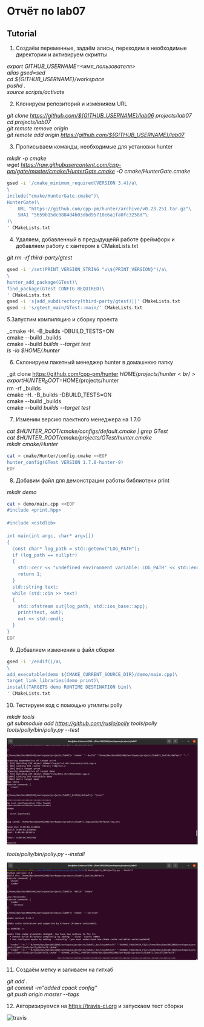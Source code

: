 # Отчёт по lab07

## Tutorial

1. Создаём переменные, задаём алисы, переходим в необходимые директории и активируем скрипты

_export GITHUB_USERNAME=<имя_пользователя><br/>
alias gsed=sed<br/>
cd ${GITHUB_USERNAME}/workspace<br/>
pushd .<br/>
source scripts/activate_

2. Клонируем репозиторий и изменияем URL

_git clone https://github.com/${GITHUB_USERNAME}/lab06 projects/lab07<br/>
cd projects/lab07<br/>
git remote remove origin<br/>
git remote add origin https://github.com/${GITHUB_USERNAME}/lab07_

3. Прописываем команды, необходимые для установки hunter

_mkdir -p cmake<br/>
wget https://raw.githubusercontent.com/cpp-pm/gate/master/cmake/HunterGate.cmake -O cmake/HunterGate.cmake_
```sh
gsed -i '/cmake_minimum_required(VERSION 3.4)/a\
\
include("cmake/HunterGate.cmake")\
HunterGate(\
    URL "https://github.com/cpp-pm/hunter/archive/v0.23.251.tar.gz"\
    SHA1 "5659b15dc0884d4b03dbd95710e6a1fa0fc3258d"\
)\
' CMakeLists.txt
```

4. Удаляем, добавленный в предыдущейй работе фреймфорк и добавляем работу с хантером в CMakeLists.txt

_git rm -rf third-party/gtest_
```sh
gsed -i '/set(PRINT_VERSION_STRING "v\${PRINT_VERSION}")/a\
\
hunter_add_package(GTest)\
find_package(GTest CONFIG REQUIRED)\
' CMakeLists.txt
gsed -i 's|add_subdirectory(third-party/gtest)||' CMakeLists.txt
gsed -i 's/gtest_main/GTest::main/' CMakeLists.txt
```

5.Запустим компиляцию и сборку проекта

_cmake -H. -B_builds -DBUILD_TESTS=ON<br/>
cmake --build _builds<br/>
cmake --build _builds --target test<br/>
ls -la $HOME/.hunter_

6. Склонируем пакетный менеджер hunter в домашнюю папку

_git clone https://github.com/cpp-pm/hunter $HOME/projects/hunter<br/>
export HUNTER_ROOT=$HOME/projects/hunter<br/>
rm -rf _builds<br/>
cmake -H. -B_builds -DBUILD_TESTS=ON<br/>
cmake --build _builds<br/>
cmake --build _builds --target test_

7. Изменим версию паектного менеджера на 1.7.0

_cat $HUNTER_ROOT/cmake/configs/default.cmake | grep GTest<br/>
cat $HUNTER_ROOT/cmake/projects/GTest/hunter.cmake<br/>
mkdir cmake/Hunter_
```sh
cat > cmake/Hunter/config.cmake <<EOF
hunter_config(GTest VERSION 1.7.0-hunter-9)
EOF
```

8. Добавим файл для демонстрации работы библиотеки print

_mkdir demo_
```sh
cat > demo/main.cpp <<EOF
#include <print.hpp>

#include <cstdlib>

int main(int argc, char* argv[])
{
  const char* log_path = std::getenv("LOG_PATH");
  if (log_path == nullptr)
  {
    std::cerr << "undefined environment variable: LOG_PATH" << std::endl;
    return 1;
  }
  std::string text;
  while (std::cin >> text)
  {
    std::ofstream out{log_path, std::ios_base::app};
    print(text, out);
    out << std::endl;
  }
}
EOF
```

9. Добавляем изменения в файл сборки

```sh
gsed -i '/endif()/a\
\
add_executable(demo ${CMAKE_CURRENT_SOURCE_DIR}/demo/main.cpp)\
target_link_libraries(demo print)\
install(TARGETS demo RUNTIME DESTINATION bin)\
' CMakeLists.txt
```

10. Тестируем код с помощью утилиты polly

_mkdir tools<br/>
git submodule add https://github.com/ruslo/polly tools/polly<br/>
tools/polly/bin/polly.py --test_

![1](https://github.com/Dan10022002/lab07/blob/master/1.png)

_tools/polly/bin/polly.py --install_

![2](https://github.com/Dan10022002/lab07/blob/master/2.png)

11. Создаём метку и заливаем на гитхаб

_git add .<br/>
git commit -m"added cpack config"<br/>
git push origin master --tags_

12. Авторизируемся на  https://travis-ci.org и запускаем тест сборки

![travis](https://api.travis-ci.org/Dan10022002/lab07.svg?branch=master&status=passed)
